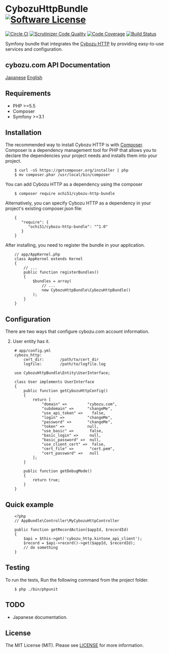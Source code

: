 CybozuHttpBundle[![Software License](https://img.shields.io/badge/license-MIT-brightgreen.svg?style=flat-square)](https://github.com/ochi51/CybozuHttpBundle/tree/master/LICENSE)
=======================

[![Circle CI](https://circleci.com/gh/ochi51/CybozuHttpBundle.svg?style=svg)](https://circleci.com/gh/ochi51/CybozuHttpBundle)
[![Scrutinizer Code Quality](https://scrutinizer-ci.com/g/ochi51/CybozuHttpBundle/badges/quality-score.png?b=master)](https://scrutinizer-ci.com/g/ochi51/CybozuHttpBundle/?branch=master)
[![Code Coverage](https://scrutinizer-ci.com/g/ochi51/CybozuHttpBundle/badges/coverage.png?b=master)](https://scrutinizer-ci.com/g/ochi51/CybozuHttpBundle/?branch=master)
[![Build Status](https://scrutinizer-ci.com/g/ochi51/CybozuHttpBundle/badges/build.png?b=master)](https://scrutinizer-ci.com/g/ochi51/CybozuHttpBundle/build-status/master)


Symfony bundle that integrates the [Cybozu HTTP](https://github.com/ochi51/cybozu-http) by providing easy-to-use services and configuration.

cybozu.com API Documentation
------------

[Japanese](https://cybozudev.zendesk.com/hc/ja)
[English](https://developer.kintone.io/hc/en-us)

Requirements
------------

- PHP >=5.5
- Composer
- Symfony >=3.1

Installation
------------

The recommended way to install Cybozu HTTP is with [Composer](https://getcomposer.org/).
Composer is a dependency management tool for PHP that allows you to declare the dependencies your project needs and installs them into your project.

```{.bash}
    $ curl -sS https://getcomposer.org/installer | php
    $ mv composer.phar /usr/local/bin/composer
```

You can add Cybozu HTTP as a dependency using the composer

```{.bash}
    $ composer require ochi51/cybozu-http-bundle
```

Alternatively, you can specify Cybozu HTTP as a dependency in your project's existing composer.json file:

```{.json}
    {
       "require": {
          "ochi51/cybozu-http-bundle": "^1.0"
       }
    }
```

After installing, you need to register the bundle in your application.

```{.php}
    // app/AppKernel.php
    class AppKernel extends Kernel
    {
        // ...
        public function registerBundles()
        {
            $bundles = array(
                // ...
                new CybozuHttpBundle\CybozuHttpBundle()
            );
        }
    }
```

Configuration
------------

There are two ways that configure cybozu.com account information.


2. User entity has it.

```{.yml}
    # app/config.yml
    cybozu_http:
        cert_dir:       /path/to/cert_dir
        logfile:        /path/to/logfile.log
```

```{.php}
    use CybozuHttpBundle\Entity\UserInterface;
    
    class User implements UserInterface
    {
        public function getCybozuHttpConfig()
        {
            return [
                "domain" =>         "cybozu.com",
                "subdomain" =>      "changeMe",
                "use_api_token" =>    false,
                "login" =>          "changeMe",
                "password" =>       "changeMe",
                "token" =>          null,
                "use_basic" =>       false,
                "basic_login" =>     null,
                "basic_password" =>  null,
                "use_client_cert" =>  false,
                "cert_file" =>       "cert.pem",
                "cert_password" =>   null
            ];
        }
        
        public function getDebugMode()
        {
            return true;
        }
    }
```

Quick example
------------

```{.php}
    <?php
    // AppBundle\Controller\MyCybozuHttpController
    
    public function getRecordAction($appId, $recordId)
    {
        $api = $this->get('cybozu_http.kintone_api_client');
        $record = $api->record()->get($appId, $recordId);
        // do something
    }
```


Testing
------------

To run the tests, Run the following command from the project folder.

```{.bash}
    $ php ./bin/phpunit
```

TODO
------------

- Japanese documentation.

License
------------

The MIT License (MIT). Please see [LICENSE](LICENSE) for more information.
